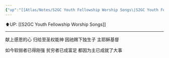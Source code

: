 ```yaml
---
{"up":"[[Atlas/Notes/S2GC Youth Fellowship Worship Songs\|S2GC Youth Fellowship Worship Songs]]","dg-publish":true,"permalink":"/atlas/notes/yf-hymn-song-134/","dgPassFrontmatter":true}
---
```


⬆️UP: [[S2GC Youth Fellowship Worship Songs]]

---


献上感恩的心
归给至圣权能神
因祂赐下独生子
主耶稣基督

如今软弱者已得刚强
贫穷者已成富足
都因为主已成就了大事